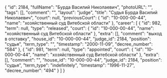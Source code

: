 {
    "id": 2184,
    "fullName": "Бурда Василий Николаевич",
    "photoURL": "",
    "tags": [],
    "comment": "",
    "layout": "judge",
    "title": "Судья Бурда Василий Николаевич",
    "court": null,
    "previousCourt": {
        "id": "10-000-00-44",
        "name": "хозяйственный суд Витебской области"
    },
    "career": [
        {
            "id": 982,
            "term": null,
            "type": "released",
            "court": {
                "id": "10-000-00-44",
                "name": "хозяйственный суд Витебской области"
            },
            "extra": [],
            "comment": "выход в отставку",
            "house_id": "10-000-00-44",
            "judge_id": 2184,
            "position": "судья",
            "term_type": "",
            "timestamp": "2000-11-09",
            "decree_number": "584"
        },
        {
            "id": 981,
            "term": null,
            "type": "appointed",
            "court": {
                "id": "10-000-00-44",
                "name": "хозяйственный суд Витебской области"
            },
            "extra": [],
            "comment": "",
            "house_id": "10-000-00-44",
            "judge_id": 2184,
            "position": "судья",
            "term_type": "indefinitely",
            "timestamp": "1996-11-27",
            "decree_number": "494"
        }
    ]
}